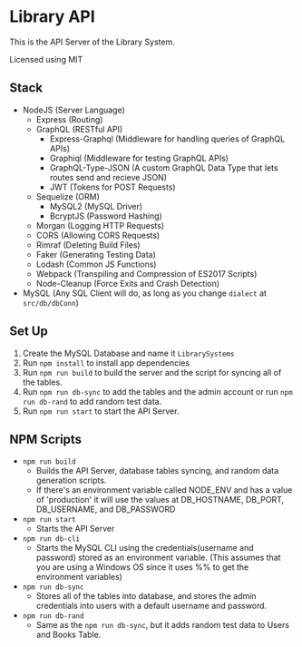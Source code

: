 # Library API
This is the API Server of the Library System.

Licensed using MIT

## Stack
* NodeJS (Server Language)
    * Express (Routing)
    * GraphQL (RESTful API)
        * Express-Graphql (Middleware for handling queries of GraphQL APIs)
        * Graphiql (Middleware for testing GraphQL APIs)
        * GraphQL-Type-JSON (A custom GraphQL Data Type that lets routes send and recieve JSON)
        * JWT (Tokens for POST Requests)
    * Sequelize (ORM)
        * MySQL2 (MySQL Driver)
        * BcryptJS (Password Hashing)
    * Morgan (Logging HTTP Requests)
    * CORS (Allowing CORS Requests)
    * Rimraf (Deleting Build Files)
    * Faker (Generating Testing Data)
    * Lodash (Common JS Functions)
    * Webpack (Transpiling and Compression of ES2017 Scripts)
    * Node-Cleanup (Force Exits and Crash Detection)
* MySQL (Any SQL Client will do, as long as you change `dialect` at `src/db/dbConn`)

## Set Up
1. Create the MySQL Database and name it `LibrarySystems`
2. Run `npm install` to install app dependencies
3. Run `npm run build` to build the server and the script for syncing all of the tables.
4. Run `npm run db-sync` to add the tables and the admin account or run `npm run db-rand` to add random test data.
5. Run `npm run start` to start the API Server.

## NPM Scripts
* `npm run build`
    * Builds the API Server, database tables syncing, and random data generation scripts.
    * If there's an environment variable called NODE_ENV and has a value of 'production' it will use the values at DB_HOSTNAME, DB_PORT, DB_USERNAME, and DB_PASSWORD
* `npm run start`
    * Starts the API Server
* `npm run db-cli`
    * Starts the MySQL CLI using the credentials(username and password) stored as an environment variable. (This assumes that you are using a Windows OS since it uses %% to get the environment variables)
* `npm run db-sync`
    * Stores all of the tables into database, and stores the admin credentials into users with a default username and password.
* `npm run db-rand`
    * Same as the `npm run db-sync`, but it adds random test data to Users and Books Table.